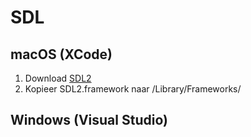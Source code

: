 # SDL

## macOS (XCode)
1. Download [SDL2](https://www.libsdl.org/release/SDL2-2.0.4.dmg)
2. Kopieer SDL2.framework naar /Library/Frameworks/

## Windows (Visual Studio)
